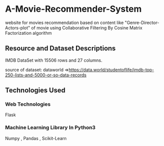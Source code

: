 # A-Movie-Recommender-System
website for movies recommendation based on content like "Genre-Director-Actors-plot" of movie using Collaborative Filtering By Cosine Matrix Factorization algorithm



## Resource and Dataset Descriptions 
IMDB DataSet with 15506 rows and 27 columns.

source of dataset: dataworld =>https://data.world/studentoflife/imdb-top-250-lists-and-5000-or-so-data-records



## Technologies Used
### Web Technologies
Flask
### Machine Learning Library In Python3
Numpy , Pandas , Scikit-Learn




